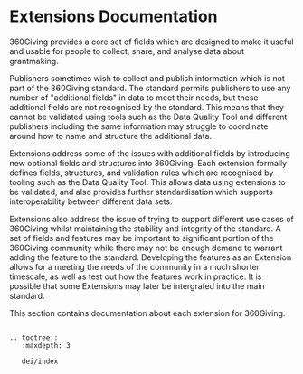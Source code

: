 # Extensions Documentation

360Giving provides a core set of fields which are designed to make it useful and usable for people to collect, share, and analyse data about grantmaking.

Publishers sometimes wish to collect and publish information which is not part of the 360Giving standard. The standard permits publishers to use any number of "additional fields" in data to meet their needs, but these additional fields are not recognised by the standard. This means that they cannot be validated using tools such as the Data Quality Tool and different publishers including the same information may struggle to coordinate around how to name and structure the additional data.

Extensions address some of the issues with additional fields by introducing new optional fields and structures into 360Giving. Each extension formally defines fields, structures, and validation rules which are recognised by tooling such as the Data Quality Tool. This allows data using extensions to be validated, and also provides further standardisation which supports interoperability between different data sets.

Extensions also address the issue of trying to support different use cases of 360Giving whilst maintaining the stability and integrity of the standard. A set of fields and features may be important to significant portion of the 360Giving community while there may not be enough demand to warrant adding the feature to the standard. Developing the features as an Extension allows for a meeting the needs of the community in a much shorter timescale, as well as test out how the features work in practice. It is possible that some Extensions may later be intergrated into the main standard.

This section contains documentation about each extension for 360Giving.

```eval_rst

.. toctree::
   :maxdepth: 3

   dei/index

```
